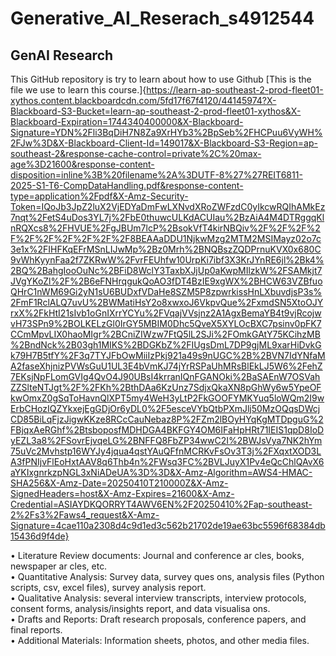 # Generative_AI_Reserach_s4912544
## GenAI Research
This GitHub repository is try to learn about how to use Github
[This is the file we use to learn this course.]{https://learn-ap-southeast-2-prod-fleet01-xythos.content.blackboardcdn.com/5fd17f67f4120/44145974?X-Blackboard-S3-Bucket=learn-ap-southeast-2-prod-fleet01-xythos&X-Blackboard-Expiration=1744340400000&X-Blackboard-Signature=YDN%2Fli3BqDiH7N8Za9XrHYb3%2BpSeb%2FHCPuu6VyWH%2FJw%3D&X-Blackboard-Client-Id=149017&X-Blackboard-S3-Region=ap-southeast-2&response-cache-control=private%2C%20max-age%3D21600&response-content-disposition=inline%3B%20filename%2A%3DUTF-8%27%27REIT6811-2025-S1-T6-CompDataHandling.pdf&response-content-type=application%2Fpdf&X-Amz-Security-Token=IQoJb3JpZ2luX2VjEDYaDmFwLXNvdXRoZWFzdC0yIkcwRQIhAMkEz7nqt%2FetS4uDos3YL7j%2FbE0thuwcULKdACUIau%2BzAiA4M4DTRggqKlnRQXcs8%2FHVUE%2FgJBUm7lcP%2BsokVfT4kirNBQiv%2F%2F%2F%2F%2F%2F%2F%2F%2F%2F8BEAAaDDU1NjkwMzg2MTM2MSIMayz02o7c3e1x%2FIHFKqEFrMSnLIJwMp%2Bz0Mrh%2BNQBszZQDPrnuKVX0x680C9vWhKyynFaa2f7ZKRwW%2FvrFEUhfw10UrpKi7ibf3X3KrJYnRE6jl%2Bk4%2BQ%2BahgIooOuNc%2BFiD8WclY3TaxbXJjUp0aKwpMIlzkW%2FSAMkjt7JVgYKoZl%2F%2B6eFNHrqgukQoAO3fDT4BzIE9xgWX%2BHCW63VZBfuoQHrC1nWM69Gi2yN1sU6BUDxfVDaHe8SZM5P8zpwrkissHnLXbuvdjsP3s%2FmF1RclALQ7uvU%2BWMatiHsY2o8xwxoJ6VkpvQue%2FxmdSN5XtoOJYrxX%2FkHtI21sIvb1oGnIXrrYCYu%2FVqajVVsjnz2A1AgxBemaYB4t9vjRcojwvH73SPn9%2BOLKELzGl0IrGY5MBIM0Dhc5QveX5XYLOcBXC7psinv0pFK7CCmMpvLIX0haoMIgr%2BCniZIWzw7FtQ5lL2SJi%2FOmkGAtY75KCihzMB%2BndNck%2B03gh1MIKS%2BDGKbZ%2FIUgsDmL7DP9gjML9xarHiDvkGk79H7B5tfY%2F3q7TYJFbOwMiiIzPkj921a49s9nUGC%2B%2BVN7IdYNfaMA2faseXhjnizPVWsGuU1UL3E4bVmKJ74jYrRSPaUhMRsBlEkLJ5W6%2FehZ7EKsjNpFLomGVIg4QvO4J90UBsI4krranIQnFGANOki%2BaSAEnW7OSVahZZSlteNTJgt%2F%2FKh%2BthDAa6KzUnz7SdjxQkaXN8pGhWy6w5YpeOFkwOmxZ0gSqToHavnQlXPT5my4WeH3yLtP2FkGOOFYMKYuq5loWQm2I9wErbCHozIQZYkxejEgGDjOr6yDL0%2F5esceVYbQtbPXmJlj50MzOQqsDWcjCD85BiLqFjzJigwKKze8RCcCauNebaz8P%2FZm2lBOyHYqKgMTDpguG%2FBjqxAeRGhf%2BtsboposfMDHDGA4BKFGY4OM6IFaHpHRt71IEIS1qpD8IoDyEZL3a8%2FSovrEjvqeLG%2BNFFQ8FbZP34wwC2I%2BWJsVya7NK2hYm75uVc2Mvhstp16WYJy4jqua4qstYAuQFfnMCRKvFsOv3T3j%2FXqxtXOD3LA3fPNIjvFlEoHxtAAV8q6Thb4n%2FWsq3FC%2BVLJuyX1Pv4eQcChlQAvX6aYKIxgnrkzpNGL3xNiADeUA%3D%3D&X-Amz-Algorithm=AWS4-HMAC-SHA256&X-Amz-Date=20250410T210000Z&X-Amz-SignedHeaders=host&X-Amz-Expires=21600&X-Amz-Credential=ASIAYDKQORRYT4AWV6EN%2F20250410%2Fap-southeast-2%2Fs3%2Faws4_request&X-Amz-Signature=4cae110a2308d4c9d1ed3c562b21702de19ae63bc5596f68384db15436d9f4de}

• Literature Review documents: Journal and conference ar cles, books, newspaper ar cles, etc.  
• Quantitative Analysis: Survey data, survey ques ons, analysis files (Python scripts, csv, excel files), survey analysis report.  
• Qualitative Analysis: several interview transcripts, interview protocols, consent forms, analysis/insights report, and data visualisa ons.  
• Drafts and Reports: Draft research proposals, conference papers, and final reports.  
• Additional Materials: Information sheets, photos, and other media files.  